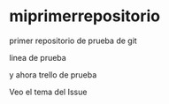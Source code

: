 # miprimerrepositorio
primer repositorio de prueba de git

linea de prueba

y ahora trello de prueba

Veo el tema del Issue
